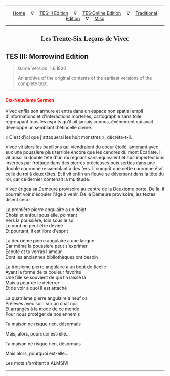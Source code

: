 
---

<!-- Jekyll Page Links -->

<center>
<a href="../../../../index.html">Home</a>
&emsp;&nabla;&emsp;
<a href="../../../index-tes3.html">TES:III Edition</a>
&emsp;&nabla;&emsp;
<a href="../../../index-teso.html">TES:Online Edition</a>
&emsp;&nabla;&emsp;
<a href="../../../index-traditional.html">Traditional Edition</a>
&emsp;&nabla;&emsp;
<a href="../../../index-misc.html">Misc</a>
</center>

<!-- Markdown Body Below: -->

---

<center>
<h2><span style="font-family:Georgia">Les Trente-Six Leçons de Vivec</span></h2>
</center>

## TES III: Morrowind Edition

> Game Version: 1.6.1820
>
> An archive of the original contents of the earliest versions of the complete text.

---

#### <span style="color:red">Dix-Neuvième Sermon</span>

Vivec enfila son armure et entra dans un espace non spatial empli d'informations et d'interactions mortelles, cartographie sans toile regroupant tous les esprits qu'il ait jamais connus, événement qui avait développé un semblant d'étincelle divine.

« C'est d'ici que j'attaquerai les huit monstres », décréta-t-il.

Vivec vit alors les papillons qui viendraient du coeur étoilé, amenant avec eux une poussière plus terrible encore que les cendres du mont Ecarlate. Il vit aussi la double tête d'un roi régnant sans équivalent et huit imperfections insérées par frottage dans des pierres précieuses puis serties dans une double couronne ressemblant à des fers. Il comprit que cette couronne était celle du roi à deux têtes. Et il vit enfin un fleuve se déversant dans la tête du roi, car ce dernier contenait la multitude.

Vivec érigea sa Demeure provisoire au centre de la Deuxième porte. De là, il pourrait voir s'écouler l'âge à venir. De la Demeure provisoire, les textes disent ceci :

La première pierre angulaire a un doigt\
Choisi et enfoui sous elle, pointant\
Vers la poussière, loin sous le sol\
Le nord ne peut être deviné\
Et pourtant, il est libre d'esprit

La deuxième pierre angulaire a une langue\
Car même la poussière peut s'exprimer\
Ecoute et tu verras l'amour\
Dont les anciennes bibliothèques ont besoin

La troisième pierre angulaire a un bout de ficelle\
Ayant la forme de ta couleur favorite\
Une fille se souvient de qui l'a laissé là\
Mais a peur de le déterrer\
Et de voir à quoi il est attaché

La quatrième pierre angulaire a neuf os\
Prélevés avec soin sur un chat noir\
Et arrangés à la mode de ce monde\
Pour nous protéger de nos ennemis

Ta maison ne risque rien, désormais

Mais, alors, pourquoi est-elle...

Ta maison ne risque rien, désormais

Mais alors, pourquoi est-elle...

Les mots s'arrêtent à ALMSIVI.

---
